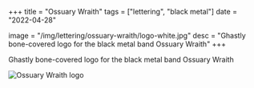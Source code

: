 +++
title = "Ossuary Wraith"
tags = ["lettering", "black metal"]
date = "2022-04-28"

image = "/img/lettering/ossuary-wraith/logo-white.jpg"
desc = "Ghastly bone-covered logo for the black metal band Ossuary Wraith"
+++

Ghastly bone-covered logo for the black metal band Ossuary Wraith

![Ossuary Wraith logo](/img/lettering/ossuary-wraith/logo-white.jpg "Ossuary Wraith logo")
